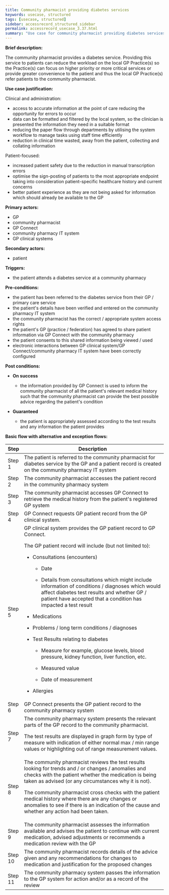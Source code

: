 ```yaml
---
title: Community pharmacist providing diabetes services
keywords: usecase, structured
tags: [usecase, structured] 
sidebar: accessrecord_structured_sidebar
permalink: accessrecord_usecase_3.37.html
summary: "Use case for community pharmacist providing diabetes services"
---
```


**Brief description:**

The community pharmacist provides a diabetes service. Providing this service to patients can reduce the workload on the local GP Practice(s) so the Practice(s) can focus on higher priority or more critical services or provide greater convenience to the patient and thus the local GP Practice(s) refer patients to the community pharmacist.

**Use case justification:**

Clinical and administration:

  - access to accurate information at the point of care reducing the opportunity for errors to occur
  - data can be formatted and filtered by the local system, so the clinician is presented the information they need in a suitable format
  - reducing the paper flow through departments by utilising the system workflow to manage tasks using staff time efficiently
  - reduction in clinical time wasted, away from the patient, collecting and collating information

Patient-focused:

  - increased patient safety due to the reduction in manual transcription errors
  - optimise the sign-posting of patients to the most appropriate endpoint taking into consideration patient-specific healthcare history and current concerns
  - better patient experience as they are not being asked for information which should already be available to the GP

**Primary actors:**

  - GP
  - community pharmacist
  - GP Connect
  - community pharmacy IT system
  - GP clinical systems

**Secondary actors:**

  - patient

**Triggers:**

  - the patient attends a diabetes service at a community pharmacy

**Pre-conditions:**

  - the patient has been referred to the diabetes service from their GP / primary care service
  - the patient's details have been verified and entered on the community pharmacy IT system
  - the community pharmacist has the correct / appropriate system access rights
  - the patient's GP (practice / federation) has agreed to share patient information via GP Connect with the community pharmacy
  - the patient consents to this shared information being viewed / used
  - electronic interactions between GP clinical system/GP Connect/community pharmacy IT system have been correctly configured

**Post conditions:**

  - **On success**
    
      - the information provided by GP Connect is used to inform the community pharmacist of all the patient's relevant medical history such that the community pharmacist can provide the best possible advice regarding the patient's condition

  - **Guaranteed**
    
      - the patient is appropriately assessed according to the test results and any information the patient provides

**Basic flow with alternative and exception flows:**

<table>
<thead>
<tr class="header">
<th width="10%"><strong>Step</strong></th>
<th><strong>Description</strong></th>
</tr>
</thead>
<tbody>
<tr class="odd">
<td>Step 1</td>
<td>The patient is referred to the community pharmacist for diabetes service by the GP and a patient record is created on the community pharmacy IT system</td>
</tr>
<tr class="even">
<td>Step 2</td>
<td>The community pharmacist accesses the patient record in the community pharmacy system</td>
</tr>
<tr class="odd">
<td>Step 3</td>
<td>The community pharmacist accesses GP Connect to retrieve the medical history from the patient's registered GP system</td>
</tr>
<tr class="even">
<td>Step 4</td>
<td>GP Connect requests GP patient record from the GP clinical system.</td>
</tr>
<tr class="odd">
<td>Step 5</td>
<td>GP clinical system provides the GP patient record to GP Connect.
<p>The GP patient record will include (but not limited to):</p>
<ul>
<li><p>Consultations (encounters)</p>
<ul>
<li><p>Date</p></li>
<li><p>Details from consultations which might include information of conditions / diagnoses which would affect diabetes test results and whether GP / patient have accepted that a condition has impacted a test result</p></li>
</ul></li>
<li><p>Medications</p></li>
<li><p>Problems / long term conditions / diagnoses</p></li>
<li><p>Test Results relating to diabetes</p>
<ul>
<li><p>Measure for example,  glucose levels, blood pressure, kidney function, liver function, etc.</p></li>
<li><p>Measured value</p></li>
<li><p>Date of measurement</p></li>
</ul></li>
<li><p>Allergies</p></li>
</ul></td>
</tr>
<tr class="even">
<td>Step 6</td>
<td>GP Connect presents the GP patient record to the community pharmacy system</td>
</tr>
<tr class="odd">
<td>Step 7</td>
<td>The community pharmacy system presents the relevant parts of the GP record to the community pharmacist.
<p>The test results are displayed in graph form by type of measure with indication of either normal max / min range values or highlighting out of range measurement values.</p></td>
</tr>
<tr class="even">
<td>Step 8</td>
<td>The community pharmacist reviews the test results looking for trends and / or changes / anomalies and checks with the patient whether the medication is being taken as advised (or any circumstances why it is not).
<p>The community pharmacist cross checks with the patient medical history where there are any changes or anomalies to see if there is an indication of the cause and whether any action had been taken.</p></td>
</tr>
<tr class="odd">
<td>Step 9</td>
<td>The community pharmacist assesses the information available and advises the patient to continue with current medication, advised adjustments or recommends a medication review with the GP</td>
</tr>
<tr class="even">
<td>Step 10</td>
<td>The community pharmacist records details of the advice given and any recommendations for changes to medication and justification for the proposed changes</td>
</tr>
<tr class="odd">
<td>Step 11</td>
<td>The community pharmacy system passes the information to the GP system for action and/or as a record of the review</td>
</tr>
</tbody>
</table>
